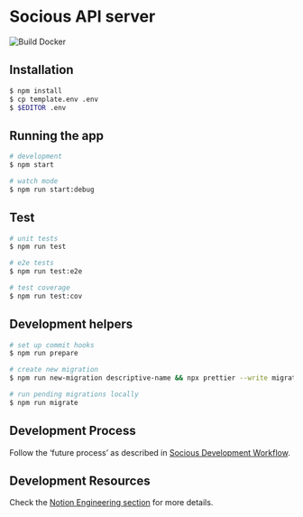 # Socious API server

![Build Docker](https://github.com/socious-io/socious-api/actions/workflows/docker.yml/badge.svg)

## Installation

```bash
$ npm install
$ cp template.env .env
$ $EDITOR .env
```

## Running the app

```bash
# development
$ npm start

# watch mode
$ npm run start:debug
```

## Test

```bash
# unit tests
$ npm run test

# e2e tests
$ npm run test:e2e

# test coverage
$ npm run test:cov
```

## Development helpers

```bash
# set up commit hooks
$ npm run prepare

# create new migration
$ npm run new-migration descriptive-name && npx prettier --write migrations/*.js

# run pending migrations locally
$ npm run migrate
```

## Development Process

Follow the ‘future process’ as described in [Socious Development Workflow](https://www.notion.so/Socious-Development-Work-Flow-e6139ec5119b461ea20516da3b0fbf9d#ccc95257679543a893dcd4fc65cc5075).

## Development Resources

Check the [Notion Engineering section](https://www.notion.so/4b955198c9724210bbe5a75fb773bded?v=a2e2ca1138164f2eb9fc937a7e304509) for more details.
